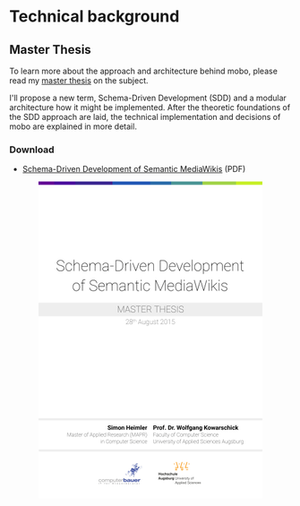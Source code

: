 # Technical background
## Master Thesis
To learn more about the approach and architecture behind mobo, please read my [master thesis](http://up.fannon.de/doc/Schema-Driven_Development_of_Semantic_MediaWikis.pdf) on the subject.

I'll propose a new term, Schema-Driven Development (SDD) and a modular architecture how it might be implemented.
After the theoretic foundations of the SDD approach are laid,
the technical implementation and decisions of mobo are explained in more detail.

### Download
* [Schema-Driven Development of Semantic MediaWikis](http://up.fannon.de/doc/Schema-Driven_Development_of_Semantic_MediaWikis.pdf) (PDF)

<p align="center">
<a href="http://up.fannon.de/doc/Schema-Driven_Development_of_Semantic_MediaWikis.pdf"><img src="/_img/MasterThesisCover_400.png" alt="MasterThesis Cover"></a>
</p>
